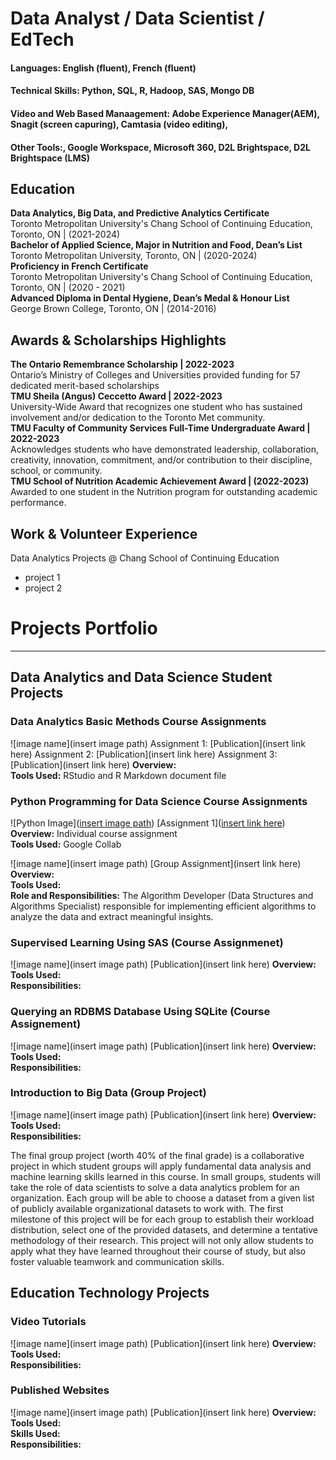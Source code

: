 # Data Analyst / Data Scientist / EdTech

#### Languages: English (fluent), French (fluent) 
#### Technical Skills: Python, SQL, R, Hadoop, SAS, Mongo DB  
#### Video and Web Based Manaagement: Adobe Experience Manager(AEM), Snagit (screen capuring), Camtasia (video editing),  
#### Other Tools:, Google Workspace, Microsoft 360, D2L Brightspace, D2L Brightspace (LMS)

## Education
 **Data Analytics, Big Data, and Predictive Analytics Certificate** <br />
Toronto Metropolitan University's Chang School of Continuing Education, Toronto, ON | (2021-2024) <br />
**Bachelor of Applied Science, Major in Nutrition and Food, Dean’s List** <br />
Toronto Metropolitan University, Toronto, ON | (2020-2024) <br />
**Proficiency in French Certificate** <br />
Toronto Metropolitan University's Chang School of Continuing Education, Toronto, ON | (2020 - 2021) <br />
**Advanced Diploma in Dental Hygiene, Dean’s Medal &  Honour List** <br />
George Brown College, Toronto, ON | (2014-2016)

## Awards & Scholarships Highlights
**The Ontario Remembrance Scholarship	| 2022-2023** <br />
Ontario’s Ministry of Colleges and Universities provided funding for 57 dedicated merit-based scholarships <br />
**TMU Sheila (Angus) Ceccetto Award |	2022-2023** <br />
University-Wide Award that recognizes one student who has sustained involvement and/or dedication to the Toronto Met community. <br />
**TMU Faculty of Community Services Full-Time Undergraduate Award |	2022-2023** <br />
Acknowledges students who have demonstrated leadership, collaboration, creativity, innovation, commitment, and/or contribution to their discipline, school, or community. <br />
**TMU School of Nutrition Academic Achievement Award |	(2022-2023)** <br />
Awarded to one student in the Nutrition program for outstanding academic performance.

## Work & Volunteer Experience
Data Analytics Projects @ Chang School of Continuing Education
- project 1
- project 2

# Projects Portfolio
---
## Data Analytics and Data Science Student Projects

### Data Analytics Basic Methods Course Assignments
![image name](insert image path)
Assignment 1: [Publication](insert link here)
Assignment 2: [Publication](insert link here)
Assignment 3: [Publication](insert link here)
**Overview:** <br />
**Tools Used:** RStudio and R Markdown document file <br />

### Python Programming for Data Science Course Assignments 
![Python Image]([insert image path](https://github.com/stephbois/stephbois.github.io/blob/main/assets/img/Python.png))
[Assignment 1]([insert link here](https://github.com/stephbois/stephbois.github.io/blob/main/assets/projects/CIND830_Fall2023_Assignment1_Q.ipynb%20-%20Colaboratory_Stephanie_Boissonneault_V2.pdf))
**Overview:** Individual course assignment <br />
**Tools Used:** Google Collab <br />

![image name](insert image path)
[Group Assignment](insert link here)
**Overview:** <br />
**Tools Used:** <br />
**Role and Responsibilities:** The Algorithm Developer (Data Structures and Algorithms Specialist) responsible for implementing efficient algorithms to analyze the data and extract meaningful insights. 

### Supervised Learning Using SAS (Course Assignmenet) 
![image name](insert image path)
[Publication](insert link here)
**Overview:** <br />
**Tools Used:** <br />
**Responsibilities:** <br />

### Querying an RDBMS Database Using SQLite (Course Assignement)
![image name](insert image path)
[Publication](insert link here)
**Overview:** <br />
**Tools Used:** <br />
**Responsibilities:** <br />

### Introduction to Big Data (Group Project)
![image name](insert image path)
[Publication](insert link here)
**Overview:** <br />
**Tools Used:** <br />
**Responsibilities:** <br />

The final group project (worth 40% of the final grade) is a collaborative project in which
student groups will apply fundamental data analysis and machine learning skills learned in
this course. In small groups, students will take the role of data scientists to solve a data
analytics problem for an organization. Each group will be able to choose a dataset from a
given list of publicly available organizational datasets to work with.
The first milestone of this project will be for each group to establish their workload
distribution, select one of the provided datasets, and determine a tentative methodology of
their research.
This project will not only allow students to apply what they have learned throughout their
course of study, but also foster valuable teamwork and communication skills.


## Education Technology Projects

### Video Tutorials
![image name](insert image path)
[Publication](insert link here)
**Overview:** <br />
**Tools Used:** <br />
**Responsibilities:** <br />

### Published Websites
![image name](insert image path)
[Publication](insert link here)
**Overview:** <br />
**Tools Used:** <br />
**Skills Used:** <br />
**Responsibilities:** <br />

